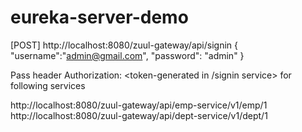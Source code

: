 # eureka-server-demo

[POST] http://localhost:8080/zuul-gateway/api/signin
{
	"username":"admin@gmail.com",
	"password": "admin"
}

Pass header Authorization: <token-generated in /signin service> for following services

http://localhost:8080/zuul-gateway/api/emp-service/v1/emp/1
http://localhost:8080/zuul-gateway/api/dept-service/v1/dept/1
